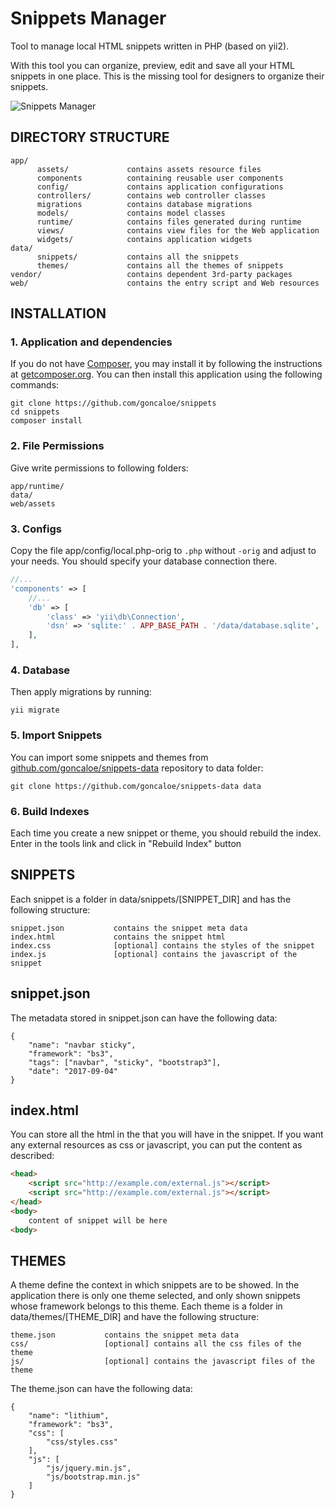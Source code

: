 # Snippets Manager
Tool to manage local HTML snippets written in PHP (based on yii2).

With this tool you can organize, preview, edit and save all your HTML snippets in one place.
This is the missing tool for designers to organize their snippets.

![Snippets Manager](https://webzop.com/images/pages/1fb8d70e-e33d-4fe7-986d-a56b5260cf2d.jpg)

DIRECTORY STRUCTURE
-------------------

```
app/
      assets/             contains assets resource files
      components          containing reusable user components
      config/             contains application configurations
      controllers/        contains web controller classes
      migrations          contains database migrations
      models/             contains model classes
      runtime/            contains files generated during runtime
      views/              contains view files for the Web application
      widgets/            contains application widgets
data/
      snippets/           contains all the snippets
      themes/             contains all the themes of snippets
vendor/                   contains dependent 3rd-party packages
web/                      contains the entry script and Web resources
```

INSTALLATION
------------

### 1. Application and dependencies

If you do not have [Composer](http://getcomposer.org/), you may install it by following the instructions
at [getcomposer.org](http://getcomposer.org/doc/00-intro.md#installation-nix).
You can then install this application using the following commands:

~~~
git clone https://github.com/goncaloe/snippets
cd snippets
composer install
~~~

### 2. File Permissions

Give write permissions to following folders:

```
app/runtime/
data/
web/assets
```

### 3. Configs

Copy the file app/config/local.php-orig to `.php` without `-orig` and adjust to your needs.
You should specify your database connection there.

```php
//...
'components' => [
    //...
    'db' => [
        'class' => 'yii\db\Connection',
        'dsn' => 'sqlite:' . APP_BASE_PATH . '/data/database.sqlite',
    ],
],
```

### 4. Database

Then apply migrations by running:

```
yii migrate
```

### 5. Import Snippets

You can import some snippets and themes from [github.com/goncaloe/snippets-data](https://github.com/goncaloe/snippets-data) repository to data folder:

~~~
git clone https://github.com/goncaloe/snippets-data data
~~~

### 6. Build Indexes

Each time you create a new snippet or theme, you should rebuild the index.
Enter in the tools link and click in "Rebuild Index" button

SNIPPETS
------------

Each snippet is a folder in data/snippets/[SNIPPET_DIR] and has the following structure:

```
snippet.json           contains the snippet meta data
index.html             contains the snippet html
index.css              [optional] contains the styles of the snippet
index.js               [optional] contains the javascript of the snippet
```

## snippet.json

The metadata stored in snippet.json can have the following data:
```
{
    "name": "navbar sticky",
    "framework": "bs3",
    "tags": ["navbar", "sticky", "bootstrap3"],
    "date": "2017-09-04"
}
```

## index.html

You can store all the html in the <body> that you will have in the snippet.
If you want any external resources as css or javascript, you can put the content as described:

```html
<head>
    <script src="http://example.com/external.js"></script>
    <script src="http://example.com/external.js"></script>
</head>
<body>
    content of snippet will be here
<body>
```

THEMES
------------

A theme define the context in which snippets are to be showed.
In the application there is only one theme selected, and only shown snippets whose framework belongs to this theme.
Each theme is a folder in data/themes/[THEME_DIR] and have the following structure:

```
theme.json           contains the snippet meta data
css/                 [optional] contains all the css files of the theme
js/                  [optional] contains the javascript files of the theme
```

The theme.json can have the following data:
```
{
    "name": "lithium",
    "framework": "bs3",
    "css": [
        "css/styles.css"
    ],
    "js": [
        "js/jquery.min.js",
        "js/bootstrap.min.js"
    ]
}
```